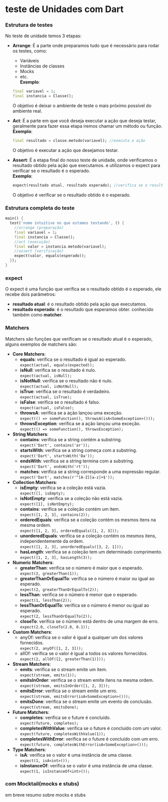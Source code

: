 # teste de Unidades com Dart

### Estrutura de testes
No teste de unidade temos 3 etapas:
- **Arrange**: É a parte onde preparamos tudo que é necessário para rodar os testes, como:
    - Variáveis
    - Instâncias de classes
    - Mocks
    - etc.</br>
    **Exemplo**:
    ```Dart 
    final variavel = 1;
    final instancia = Classe();
    ```
    
    O objetivo é deixar o ambiente de teste o mais próximo possível do ambiente real.
- **Act**: É a parte em que você deseja executar a ação que deseja testar, geralmente para fazer essa etapa iremos chamar um método ou função.</br>
    **Exemplo**:
    ```Dart
    final resultado = classe.metodo(variavel); //executa a ação
    ```
    O objetivo é executar a ação que desejamos testar.
- **Assert**: É a etapa final do nosso teste de unidade, onde verificamos o resultado obtido pela ação que executamos. e utilizamos o expect para verificar se o resultado é o esperado.</br>
    **Exemplo**:
    ```Dart
    expect(resultado atual, resultado esperado); //verifica se o resultado é o esperado
    ```
    O objetivo é verificar se o resultado obtido é o esperado.



### Estrutura completa do teste
```Dart
main() {
  test('nome intuitivo no que estamos testando', () {
    //arrange (preparação)
    final variavel = 1;
    final instancia = Classe();
    //act (execução)
    final valor = instancia.metodo(variavel);
    //assert (verificação)
    expect(valor, equals(esperado));
  });
}
```
### expect
O expect é uma função que verifica se o resultado obtido é o esperado, ele recebe dois parâmetros:
- **resultado atual**: é o resultado obtido pela ação que executamos.
- **resultado esperado**: é o resultado que esperamos obter. conhecido também como **matcher**.

### Matchers
Matchers são funções que verificam se o resultado atual é o esperado, alguns exemplos de matchers são:
- **Core Matchers**: 
    - **equals**: verifica se o resultado é igual ao esperado.</br>
    `expect(actual, equals(expected));`
    - **isNull**: verifica se o resultado é nulo.</br>
    `expect(actual, isNull);`
    - **isNotNull**: verifica se o resultado não é nulo.</br>
    `expect(actual, isNotNull);`
    - **isTrue**: verifica se o resultado é verdadeiro.</br>
    `expect(actual, isTrue);`
    - **isFalse**: verifica se o resultado é falso.</br>
    `expect(actual, isFalse);`
    - **throwsA**: verifica se a ação lançou uma exceção.</br>
    `expect(() => someFunction(), throwsA(isA<SomeException>()));`
    - **throwsException**: verifica se a ação lançou uma exceção.</br>
    `expect(() => someFunction(), throwsException);`
- **String Matchers**:
    - **contains**: verifica se a string contém a substring.</br>
    `expect('Dart', contains('ar'));`
    - **startsWith**: verifica se a string começa com a substring.</br>
    `expect('Dart', startsWith('Da'));`
    - **endsWith**: verifica se a string termina com a substring.</br>
    `expect('Dart', endsWith('rt'));`
    - **matches**: verifica se a string corresponde a uma expressão regular.</br>
    `expect('Dart', matches(r'^[A-Z][a-z]+$'));`
- **Collection Matchers**:
    - **isEmpty**: verifica se a coleção está vazia.</br>
    `expect([], isEmpty);`
    - **isNotEmpty**: verifica se a coleção não está vazia.</br>
    `expect([1], isNotEmpty);`
    - **contains**: verifica se a coleção contém um item.</br>
    `expect([1, 2, 3], contains(2));`
    - **orderedEquals**: verifica se a coleção contém os mesmos itens na mesma ordem.</br>
    `expect([1, 2, 3], orderedEquals([1, 2, 3]));`
    - **unorderedEquals**: verifica se a coleção contém os mesmos itens, independentemente da ordem.</br>
    `expect([1, 2, 3], unorderedEquals([3, 2, 1]));`
    - **hasLength**: verifica se a coleção tem um determinado comprimento.</br>
    `expect([1, 2, 3], hasLength(3));`
- **Numeric Matchers**:
    - **greaterThan**: verifica se o número é maior que o esperado.</br>
    `expect(2, greaterThan(1));`
    - **greaterThanOrEqualTo**: verifica se o número é maior ou igual ao esperado.</br>
    `expect(2, greaterThanOrEqualTo(2));`
    - **lessThan**: verifica se o número é menor que o esperado.</br>
    `expect(1, lessThan(2));`
    - **lessThanOrEqualTo**: verifica se o número é menor ou igual ao esperado.</br>
    `expect(2, lessThanOrEqualTo(2));`
    - **closeTo**: verifica se o número está dentro de uma margem de erro.</br>
    `expect(2.0, closeTo(2.0, 0.1));`
- **Custom Matchers**:
    - anyOf: verifica se o valor é igual a qualquer um dos valores fornecidos.</br>
    `expect(2, anyOf([1, 2, 3]));`
    - allOf: verifica se o valor é igual a todos os valores fornecidos.</br>
    `expect(2, allOf([2, greaterThan(1)]));`
- **Stream Matchers**:
    - **emits**: verifica se o stream emite um item.</br>
    `expect(stream, emits(1));`
    - **emitsInOrder**: verifica se o stream emite itens na mesma ordem.</br>
    `expect(stream, emitsInOrder([1, 2, 3]));`
    - **emitsError**: verifica se o stream emite um erro.</br>
    `expect(stream, emitsError(isA<SomeException>()));`
    - **emitsDone**: verifica se o stream emite um evento de conclusão.</br>
    `expect(stream, emitsDone);`
- **Future Matchers**:
    - **completes**: verifica se o future é concluído.</br>
    `expect(future, completes);`
    - **completesWithValue**: verifica se o future é concluído com um valor.</br>
    `expect(future, completesWithValue(1));`
    - **completesWithError**: verifica se o future é concluído com um erro.</br>
    `expect(future, completesWithError(isA<SomeException>()));`
- **Type Matchers**:
    - **isA**: verifica se o valor é uma instância de uma classe.</br>
    `expect(1, isA<int>());`
    - **isInstanceOf**: verifica se o valor é uma instância de uma classe.</br>
    `expect(1, isInstanceOf<int>());`

### com Mocktail(mocks e stubs)
em breve resumo sobre mocks e stubs